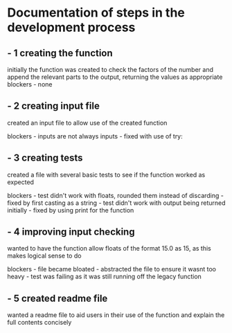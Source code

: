 # Documentation of steps in the development process

## - 1 creating the function
initially the function was created to check the factors of the number and append the relevant parts to the output, returning the values as appropriate
blockers - none


## - 2 creating input file
created an input file to allow use of the created function

blockers   - inputs are not always inputs - fixed with use of try:

## - 3 creating tests
created a file with several basic tests to see if the function worked as expected

blockers    - test didn't work with floats, rounded them instead of discarding - fixed by first casting as a string
            - test didn't work with output being returned initially - fixed by using print for the function

## - 4 improving input checking
wanted to have the function allow floats of the format 15.0 as 15, as this makes logical sense to do

blockers    - file became bloated - abstracted the file to ensure it wasnt too heavy
            - test was failing as it was still running off the legacy function

## - 5 created readme file
wanted a readme file to aid users in their use of the function and explain the full contents concisely

